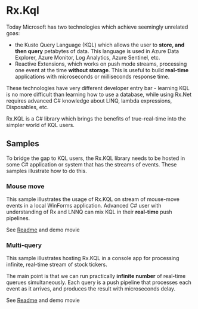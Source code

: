 # Rx.Kql
Today Microsoft has two technologies which achieve seemingly unrelated goas: 
- the Kusto Query Language (KQL) which allows the user to **store, and then query** petabytes of data. This language is used in Azure Data Explorer, Azure Monitor, Log Analytics, Azure Sentinel, etc.
- Reactive Extensions, which works on push mode streams, processing one event at the time **without storage**. This is useful to build **real-time** applications with microseconds or milliseconds response time.    

These technologies have very different developer entry bar - learning KQL is no more difficult than learning how to use a database, while using Rx.Net requires advanced C# knowledge about LINQ, lambda expressions, Disposables, etc.

Rx.KQL is a C# library which brings the benefits of true-real-time into the simpler world of KQL users. 

## Samples
To bridge the gap to KQL users, the Rx.KQL library needs to be hosted in some C# application or system that has the streams of events. These samples illustrate how to do this.  

### Mouse move
This sample illustrates the usage of Rx.KQL on stream of mouse-move events in a local WinForms application. Advanced C# user with understanding of Rx and LNNQ can mix KQL in their **real-time** push pipelines.

See [Readme](Samples/MouseMove/Readme.md) and demo movie

### Multi-query 
This sample illustrates hosting Rx.KQL in a console app for processing infinite, real-time stream of stock tickers.

The main point is that we can run practically **infinite number** of real-time querues simultaneously. Each query is a push pipeline that processes each event as it arrives, and produces the result with microseconds delay.

See [Readme](Samples/MultiQuery/Readme.md) and demo movie


